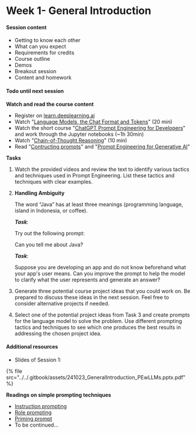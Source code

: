 # Week 1- General Introduction



#### Session content

* Getting to know each other
* What can you expect
* Requirements for credits
* Course outline
* Demos
* Breakout session
* Content and homework

#### Todo until next session

**Watch and read the course content**

* Register on [learn.deeplearning.ai](https://learn.deeplearning.ai/)
* Watch "[Language Models, the Chat Format and Tokens](https://learn.deeplearning.ai/chatgpt-building-system/lesson/2/language-models,-the-chat-format-and-tokens)" (20 min)
* Watch the short course "[ChatGPT Prompt Engineering for Developers](https://learn.deeplearning.ai/chatgpt-prompt-eng)" and work through the Jupyter notebooks (\~1h 30min)
* Watch "[Chain-of-Thought Reasoning](https://learn.deeplearning.ai/chatgpt-building-system/lesson/5/chain-of-thought-reasoning)" (10 min)
* Read "[Contructing prompts](https://docs.cohere.com/docs/constructing-prompts)" and "[Prompt Engineering for Generative AI](https://developers.google.com/machine-learning/resources/prompt-eng?hl=en)"

**Tasks**

1. Watch the provided videos and review the text to identify various tactics and techniques used in Prompt Engineering. List these tactics and techniques with clear examples.
2.  **Handling Ambiguity**

    The word “Java” has at least three meanings (programming language, island in Indonesia, or coffee).

    _**Task**_:

    Try out the following prompt:

    Can you tell me about Java?

    _**Task**_:

    Suppose you are developing an app and do not know beforehand what your app's user means. Can you improve the prompt to help the model to clarify what the user represents and generate an answer?
3. Generate three potential course project ideas that you could work on. Be prepared to discuss these ideas in the next session. Feel free to consider alternative projects if needed.
4. Select one of the potential project ideas from Task 3 and create prompts for the language model to solve the problem. Use different prompting tactics and techniques to see which one produces the best results in addressing the chosen project idea.

#### Additional resources

* Slides of Session 1:

{% file src="../../.gitbook/assets/241023_GeneralIntroduction_PEwLLMs.pptx.pdf" %}

**Readings on simple prompting techniques**

* [Instruction prompting](https://learnprompting.org/docs/basics/instructions)
* [Role prompting](https://learnprompting.org/docs/basics/roles)
* [Priming prompt](https://learnprompting.org/docs/basics/priming\_prompt)
* To be continued...

